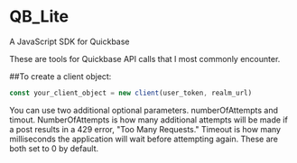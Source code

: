 # QB_Lite
A JavaScript SDK for Quickbase

These are tools for Quickbase API calls that I most commonly encounter. 

##To create a client object:

```javascript
const your_client_object = new client(user_token, realm_url) 

```
You can use two additional optional parameters. numberOfAttempts and timout. NumberOfAttempts is how many additional attempts will be made if a post results in a 429 error, "Too Many Requests." Timeout is how many milliseconds the application will wait before attempting again. These are both set to 0 by default. 

